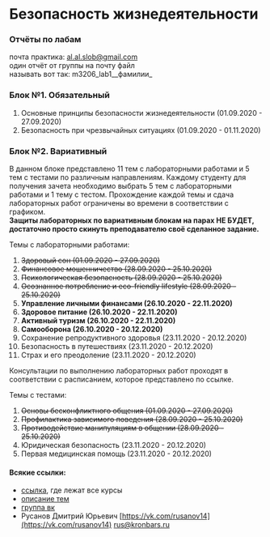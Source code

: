 # Безопасность жизнедеятельности

### Отчёты по лабам

почта практика: [al.al.slob@gmail.com](mailto:al.al.slob@gmail.com)  
один отчёт от группы на почту файл   
называть вот так: m3206\_lab1_\_фамилии_

### Блок №1. Обязательный

1. Основные принципы безопасности жизнедеятельности \(01.09.2020 - 27.09.2020\)  
2. Безопасность при чрезвычайных ситуациях \(01.09.2020 - 01.11.2020\)

### Блок №2. Вариативный

В данном блоке представлено 11 тем с лабораторными работами и 5 тем с тестами по различным направлениям. Каждому студенту для получения зачета необходимо выбрать 5 тем с лабораторными работами и 1 тему с тестом. Прохождение каждой темы и сдача лабораторных работ ограничены во времени в соответствии с графиком.  
**Защиты лабораторных по вариативным блокам на парах НЕ БУДЕТ, достаточно просто скинуть преподавателю своё сделанное задание.**

Темы с лабораторными работами:

1. ~~Здоровый сон \(01.09.2020 - 27.09.2020\)~~
2. ~~Финансовое мошенничество \(28.09.2020 - 25.10.2020\)~~
3. ~~Психологическая безопасность \(28.09.2020 - 25.10.2020\)~~
4. ~~Осознанное потребление и eco-friendly lifestyle \(28.09.2020 - 25.10.2020\)~~
5. **Управление личными финансами \(26.10.2020 - 22.11.2020\)**
6. **Здоровое питание \(26.10.2020 - 22.11.2020\)**
7. **Активный туризм \(26.10.2020 - 22.11.2020\)**
8. **Самооборона \(26.10.2020 - 20.12.2020\)**
9. Сохранение репродуктивного здоровья \(23.11.2020 - 20.12.2020\)
10. Безопасность в путешествиях \(23.11.2020 - 20.12.2020\)
11. Страх и его преодоление \(23.11.2020 - 20.12.2020\)

Консультации по выполнению лабораторных работ проходят в соответствии с расписанием, которое представлено по ссылке.

Темы с тестами:

1. ~~Основы бесконфликтного общения \(01.09.2020 - 27.09.2020\)~~
2. ~~Профилактика зависимого поведения \(28.09.2020 - 25.10.2020\)~~
3. ~~Противодействие манипуляциям в общении \(28.09.2020 - 25.10.2020\)~~
4. Юридическая безопасность \(23.11.2020 - 20.12.2020\)
5. Первая медицинская помощь \(23.11.2020 - 20.12.2020\)

#### Всякие ссылки:

* [ссылка](https://openedu.ru/), где лежат все курсы
* [описание тем](https://drive.google.com/file/d/17bvRYAjUH2Wkuzu8I8yxMAZgZwqG3AcS/view)
* [группа вк](https://vk.com/lifesafety_itmo)
* Русанов Дмитрий Юрьевич [https://vk.com/rusanov14](https://vk.com/rusanov14) [rus@kronbars.ru](mailto:rus@kronbars.ru)



